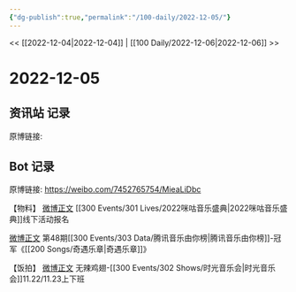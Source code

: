 ```yaml
---
{"dg-publish":true,"permalink":"/100-daily/2022-12-05/"}
---
```



<< [[2022-12-04\|2022-12-04]] | [[100 Daily/2022-12-06\|2022-12-06]] >>

# 2022-12-05

## 资讯站 记录

原博链接:

## Bot 记录

原博链接: https://weibo.com/7452765754/MieaLiDbc

【物料】
[微博正文](https://weibo.com/detail/4843274743318661) [[300 Events/301 Lives/2022咪咕音乐盛典\|2022咪咕音乐盛典]]线下活动报名

[微博正文](https://weibo.com/detail/4843301624874963) 第48期[[300 Events/303 Data/腾讯音乐由你榜\|腾讯音乐由你榜]]-冠军《[[200 Songs/奇遇乐章\|奇遇乐章]]》

【饭拍】
[微博正文](https://weibo.com/detail/4843120555983041) 无辣鸡翅-[[300 Events/302 Shows/时光音乐会\|时光音乐会]]11.22/11.23上下班

